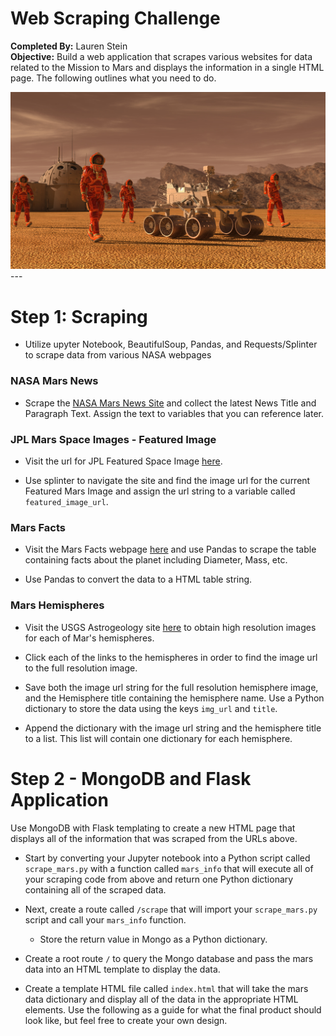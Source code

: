 # Web Scraping Challenge
**Completed By:** Lauren Stein\
**Objective:** Build a web application that scrapes various websites for data related to the Mission to Mars and displays the information in a single HTML page. The following outlines what you need to do.

<img src="mission_to_mars/images/mission_to_mars.png">
---

# Step 1: Scraping

* Utilize upyter Notebook, BeautifulSoup, Pandas, and Requests/Splinter to scrape data from various NASA webpages

### NASA Mars News
* Scrape the [NASA Mars News Site](https://mars.nasa.gov/news/) and collect the latest News Title and Paragraph Text. Assign the text to variables that you can reference later.

### JPL Mars Space Images - Featured Image
* Visit the url for JPL Featured Space Image [here](https://www.jpl.nasa.gov/spaceimages/?search=&category=Mars).

* Use splinter to navigate the site and find the image url for the current Featured Mars Image and assign the url string to a variable called `featured_image_url`.

### Mars Facts
* Visit the Mars Facts webpage [here](https://space-facts.com/mars/) and use Pandas to scrape the table containing facts about the planet including Diameter, Mass, etc.

* Use Pandas to convert the data to a HTML table string.

### Mars Hemispheres

* Visit the USGS Astrogeology site [here](https://astrogeology.usgs.gov/search/results?q=hemisphere+enhanced&k1=target&v1=Mars) to obtain high resolution images for each of Mar's hemispheres.

* Click each of the links to the hemispheres in order to find the image url to the full resolution image.

* Save both the image url string for the full resolution hemisphere image, and the Hemisphere title containing the hemisphere name. Use a Python dictionary to store the data using the keys `img_url` and `title`.

* Append the dictionary with the image url string and the hemisphere title to a list. This list will contain one dictionary for each hemisphere.

# Step 2 - MongoDB and Flask Application

Use MongoDB with Flask templating to create a new HTML page that displays all of the information that was scraped from the URLs above.

* Start by converting your Jupyter notebook into a Python script called `scrape_mars.py` with a function called `mars_info` that will execute all of your scraping code from above and return one Python dictionary containing all of the scraped data.

* Next, create a route called `/scrape` that will import your `scrape_mars.py` script and call your `mars_info` function.

  * Store the return value in Mongo as a Python dictionary.

* Create a root route `/` to query the Mongo database and pass the mars data into an HTML template to display the data.

* Create a template HTML file called `index.html` that will take the mars data dictionary and display all of the data in the appropriate HTML elements. Use the following as a guide for what the final product should look like, but feel free to create your own design.
